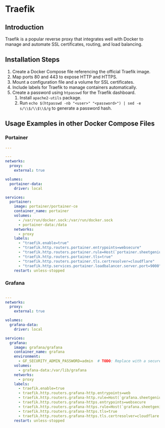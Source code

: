 # Traefik

## Introduction

Traefik is a popular reverse proxy that integrates well with Docker to manage and automate SSL certificates, routing, and load balancing.

## Installation Steps

1. Create a Docker Compose file referencing the official Traefik image.
2. Map ports 80 and 443 to expose HTTP and HTTPS.
3. Mount a configuration file and a volume for SSL certificates.
4. Include labels for Traefik to manage containers automatically.
5. Create a password using `htpasswd` for the Traefik dashboard.
   1. Install `apache2-utils` package.
   2. Run `echo $(htpasswd -nb "<user>" "<password>") | sed -e s/\\$/\\$\\$/g` to generate a password hash.

## Usage Examples in other Docker Compose Files

### Portainer

```yaml
---

---
networks:
  proxy:
    external: true

volumes:
  portainer-data:
    driver: local

services:
  portainer:
    image: portainer/portainer-ce
    container_name: portainer
    volumes:
      - /var/run/docker.sock:/var/run/docker.sock
      - portainer-data:/data
    networks:
      - proxy
    labels:
      - "traefik.enable=true"
      - "traefik.http.routers.portainer.entrypoints=websecure"
      - "traefik.http.routers.portainer.rule=Host(`portainer.sheetgenius.app`)"
      - "traefik.http.routers.portainer.tls=true"
      - "traefik.http.routers.portainer.tls.certresolver=cloudflare"
      - "traefik.http.services.portainer.loadbalancer.server.port=9000"
    restart: unless-stopped
```

### Grafana

```yaml

---
networks:
  proxy:
    external: true

volumes:
  grafana-data:
    driver: local

services:
  grafana:
    image: grafana/grafana
    container_name: grafana
    environment:
      - GF_SECURITY_ADMIN_PASSWORD=admin  # TODO: Replace with a secure password
    volumes:
      - grafana-data:/var/lib/grafana
    networks:
      - proxy
    labels:
      - traefik.enable=true
      - traefik.http.routers.grafana-http.entrypoints=web
      - traefik.http.routers.grafana-http.rule=Host(`grafana.sheetgenius.app`)
      - traefik.http.routers.grafana-https.entrypoints=websecure
      - traefik.http.routers.grafana-https.rule=Host(`grafana.sheetgenius.app`)
      - traefik.http.routers.grafana-https.tls=true
      - traefik.http.routers.grafana-https.tls.certresolver=cloudflare
    restart: unless-stopped
```
